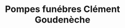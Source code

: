 ---
title: "Pompes funébres Clément Goudenèche"
url: /meymac/pompes-funebres-clement-goudeneche/
shop: Bestattungen
---